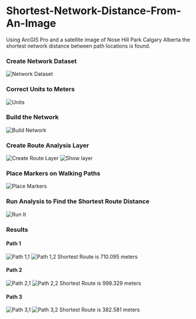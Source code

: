 # Shortest-Network-Distance-From-An-Image
Using ArcGIS Pro and a satellite image of Nose Hill Park Calgary Alberta the shortest network distance between path locations is found.

### Create Network Dataset
![Network Dataset](images/Net1.PNG)


### Correct Units to Meters
![Units](GIS-Shortest-Network-Distance-From-An-Image/images/Net2.PNG)


### Build the Network
![Build Network](GIS-Shortest-Network-Distance-From-An-Image/images/Net3.PNG)


### Create Route Analysis Layer
![Create Route Layer](GIS-Shortest-Network-Distance-From-An-Image/images/Net4.PNG)
![Show layer](GIS-Shortest-Network-Distance-From-An-Image/images/Net5.PNG)


### Place Markers on Walking Paths
![Place Markers](GIS-Shortest-Network-Distance-From-An-Image/images/Net6.PNG)


### Run Analysis to Find the Shortest Route Distance
![Run It](GIS-Shortest-Network-Distance-From-An-Image/images/Net7.PNG)


### Results
#### Path 1
![Path 1,1](GIS-Shortest-Network-Distance-From-An-Image/images/Net8.PNG) ![Path 1,2](/images/Net9.PNG)
Shortest Route is 710.095 meters

#### Path 2
![Path 2,1](GIS-Shortest-Network-Distance-From-An-Image/images/Net10.PNG) ![Path 2,2](/images/Net11.PNG)
Shortest Route is 998.329 meters

#### Path 3
![Path 3,1](GIS-Shortest-Network-Distance-From-An-Image/images/Net12.PNG) ![Path 3,2](/images/Net13.PNG)
Shortest Route is 382.581 meters
